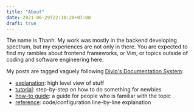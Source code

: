 ```yaml
---
title: "About"
date: 2021-06-29T22:38:20+07:00
draft: true
---
```


The name is Thanh. My work was mostly in the backend developing spectrum, but my
experiences are not only in there. You are expected to find my rambles about
frontend frameworks, or Vim, or topics outside of coding and software
engineering here.

My posts are tagged vaguely following [Divio's Documentation System](https://documentation.divio.com/):

- [explanation](/tags/explanation/): high level view of stuff
- [tutorial](/tags/tutorial/): step-by-step on how to do something for newbies
- [how-to guide](/tags/how-to-guide/): a guide for people who is familiar with the topic
- [reference](/tags/reference/): code/configuration line-by-line explanation
